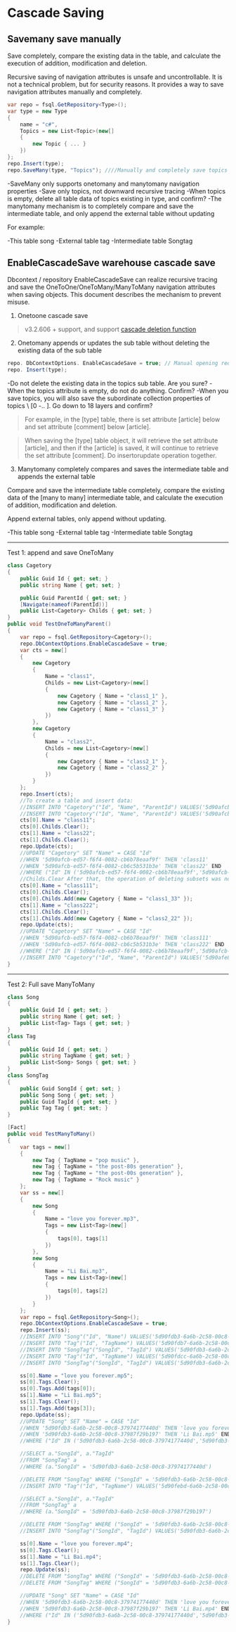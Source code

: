 # Cascade Saving

## Savemany save manually

Save completely, compare the existing data in the table, and calculate the execution of addition, modification and deletion.

Recursive saving of navigation attributes is unsafe and uncontrollable. It is not a technical problem, but for security reasons. It provides a way to save navigation attributes manually and completely.

```csharp
var repo = fsql.GetRepository<Type>();
var type = new Type
{
    name = "c#",
    Topics = new List<Topic>(new[]
    {
        new Topic { ... }
    })
};
repo.Insert(type);
repo.SaveMany(type, "Topics"); ////Manually and completely save topics
```

-SaveMany only supports onetomany and manytomany navigation properties
-Save only topics, not downward recursive tracing
-When topics is empty, delete all table data of topics existing in type, and confirm?
-The manytomany mechanism is to completely compare and save the intermediate table, and only append the external table without updating

For example:

-This table song
-External table tag
-Intermediate table Songtag

## EnableCascadeSave warehouse cascade save

Dbcontext / repository EnableCascadeSave can realize recursive tracing and save the OneToOne/OneToMany/ManyToMany navigation attributes when saving objects. This document describes the mechanism to prevent misuse.

1. Onetoone cascade save

> v3.2.606 + support, and support [cascade deletion function](Delete-Data.md#cascade-deletion-of-ibaserepository)

2. Onetomany appends or updates the sub table without deleting the existing data of the sub table

```csharp
repo. DbContextOptions. EnableCascadeSave = true; // Manual opening required
repo. Insert(type);
```

-Do not delete the existing data in the topics sub table. Are you sure?
-When the topics attribute is empty, do not do anything. Confirm?
-When you save topics, you will also save the subordinate collection properties of topics \ [0 -.. \]. Go down to 18 layers and confirm?

>For example, in the [type] table, there is set attribute [article] below and set attribute [comment] below [article].

>When saving the [type] table object, it will retrieve the set attribute [article], and then if the [article] is saved, it will continue to retrieve the set attribute [comment]. Do insertorupdate operation together.

3. Manytomany completely compares and saves the intermediate table and appends the external table

Compare and save the intermediate table completely, compare the existing data of the [many to many] intermediate table, and calculate the execution of addition, modification and deletion.

Append external tables, only append without updating.

-This table song
-External table tag
-Intermediate table Songtag

---

Test 1: append and save OneToMany

```c#
class Cagetory
{
    public Guid Id { get; set; }
    public string Name { get; set; }

    public Guid ParentId { get; set; }
    [Navigate(nameof(ParentId))]
    public List<Cagetory> Childs { get; set; }
}
public void TestOneToManyParent()
{
    var repo = fsql.GetRepository<Cagetory>();
    repo.DbContextOptions.EnableCascadeSave = true;
    var cts = new[]
    {
        new Cagetory
        {
            Name = "class1",
            Childs = new List<Cagetory>(new[]
            {
                new Cagetory { Name = "class1_1" },
                new Cagetory { Name = "class1_2" },
                new Cagetory { Name = "class1_3" }
            })
        },
        new Cagetory
        {
            Name = "class2",
            Childs = new List<Cagetory>(new[]
            {
                new Cagetory { Name = "class2_1" },
                new Cagetory { Name = "class2_2" }
            })
        }
    };
    repo.Insert(cts);
    //To create a table and insert data:
    //INSERT INTO "Cagetory"("Id", "Name", "ParentId") VALUES('5d90afcb-ed57-f6f4-0082-cb6b78eaaf9f', 'class1', '00000000-0000-0000-0000-000000000000'), ('5d90afcb-ed57-f6f4-0082-cb6c5b531b3e', 'class2', '00000000-0000-0000-0000-000000000000')
    //INSERT INTO "Cagetory"("Id", "Name", "ParentId") VALUES('5d90afcb-ed57-f6f4-0082-cb6d0c1c5f1a', 'class1_1', '5d90afcb-ed57-f6f4-0082-cb6b78eaaf9f'), ('5d90afcb-ed57-f6f4-0082-cb6e74bd8eef', 'class1_2', '5d90afcb-ed57-f6f4-0082-cb6b78eaaf9f'), ('5d90afcb-ed57-f6f4-0082-cb6f6267cc5f', 'class1_3', '5d90afcb-ed57-f6f4-0082-cb6b78eaaf9f'), ('5d90afcb-ed57-f6f4-0082-cb7057c41d46', 'class2_1', '5d90afcb-ed57-f6f4-0082-cb6c5b531b3e'), ('5d90afcb-ed57-f6f4-0082-cb7156e0375e', 'class2_2', '5d90afcb-ed57-f6f4-0082-cb6c5b531b3e')
    cts[0].Name = "class11";
    cts[0].Childs.Clear();
    cts[1].Name = "class22";
    cts[1].Childs.Clear();
    repo.Update(cts);
    //UPDATE "Cagetory" SET "Name" = CASE "Id" 
    //WHEN '5d90afcb-ed57-f6f4-0082-cb6b78eaaf9f' THEN 'class11' 
    //WHEN '5d90afcb-ed57-f6f4-0082-cb6c5b531b3e' THEN 'class22' END 
    //WHERE ("Id" IN ('5d90afcb-ed57-f6f4-0082-cb6b78eaaf9f','5d90afcb-ed57-f6f4-0082-cb6c5b531b3e'))
    //Childs.Clear After that, the operation of deleting subsets was not performed, indicating that no complete comparison was made
    cts[0].Name = "class111";
    cts[0].Childs.Clear();
    cts[0].Childs.Add(new Cagetory { Name = "class1_33" });
    cts[1].Name = "class222";
    cts[1].Childs.Clear();
    cts[1].Childs.Add(new Cagetory { Name = "class2_22" });
    repo.Update(cts);
    //UPDATE "Cagetory" SET "Name" = CASE "Id" 
    //WHEN '5d90afcb-ed57-f6f4-0082-cb6b78eaaf9f' THEN 'class111' 
    //WHEN '5d90afcb-ed57-f6f4-0082-cb6c5b531b3e' THEN 'class222' END 
    //WHERE ("Id" IN ('5d90afcb-ed57-f6f4-0082-cb6b78eaaf9f','5d90afcb-ed57-f6f4-0082-cb6c5b531b3e'))
    //INSERT INTO "Cagetory"("Id", "Name", "ParentId") VALUES('5d90afe8-ed57-f6f4-0082-cb725df546ea', 'class1_33', '5d90afcb-ed57-f6f4-0082-cb6b78eaaf9f'), ('5d90afe8-ed57-f6f4-0082-cb7338a6214c', 'class2_22', '5d90afcb-ed57-f6f4-0082-cb6c5b531b3e')
}
```

---

Test 2: Full save ManyToMany

```c#
class Song
{
    public Guid Id { get; set; }
    public string Name { get; set; }
    public List<Tag> Tags { get; set; }
}
class Tag
{
    public Guid Id { get; set; }
    public string TagName { get; set; }
    public List<Song> Songs { get; set; }
}
class SongTag
{
    public Guid SongId { get; set; }
    public Song Song { get; set; }
    public Guid TagId { get; set; }
    public Tag Tag { get; set; }
}

[Fact]
public void TestManyToMany()
{
    var tags = new[]
    {
        new Tag { TagName = "pop music" },
        new Tag { TagName = "the post-80s generation" },
        new Tag { TagName = "the post-00s generation" },
        new Tag { TagName = "Rock music" }
    };
    var ss = new[]
    {
        new Song
        {
            Name = "love you forever.mp3",
            Tags = new List<Tag>(new[]
            {
                tags[0], tags[1]
            })
        },
        new Song
        {
            Name = "Li Bai.mp3",
            Tags = new List<Tag>(new[]
            {
                tags[0], tags[2]
            })
        }
    };
    var repo = fsql.GetRepository<Song>();
    repo.DbContextOptions.EnableCascadeSave = true;
    repo.Insert(ss);
    //INSERT INTO "Song"("Id", "Name") VALUES('5d90fdb3-6a6b-2c58-00c8-37974177440d', 'love you forever.mp3'), ('5d90fdb3-6a6b-2c58-00c8-37987f29b197', 'Li Bai.mp3')
    //INSERT INTO "Tag"("Id", "TagName") VALUES('5d90fdb7-6a6b-2c58-00c8-37991ead4f05', 'pop music'), ('5d90fdbd-6a6b-2c58-00c8-379a0432a09c', 'the post-80s generation')
    //INSERT INTO "SongTag"("SongId", "TagId") VALUES('5d90fdb3-6a6b-2c58-00c8-37974177440d', '5d90fdb7-6a6b-2c58-00c8-37991ead4f05'), ('5d90fdb3-6a6b-2c58-00c8-37974177440d', '5d90fdbd-6a6b-2c58-00c8-379a0432a09c')
    //INSERT INTO "Tag"("Id", "TagName") VALUES('5d90fdcc-6a6b-2c58-00c8-379b5af59d25', 'the post-00s generation')
    //INSERT INTO "SongTag"("SongId", "TagId") VALUES('5d90fdb3-6a6b-2c58-00c8-37987f29b197', '5d90fdb7-6a6b-2c58-00c8-37991ead4f05'), ('5d90fdb3-6a6b-2c58-00c8-37987f29b197', '5d90fdcc-6a6b-2c58-00c8-379b5af59d25')

    ss[0].Name = "love you forever.mp5";
    ss[0].Tags.Clear();
    ss[0].Tags.Add(tags[0]);
    ss[1].Name = "Li Bai.mp5";
    ss[1].Tags.Clear();
    ss[1].Tags.Add(tags[3]);
    repo.Update(ss);
    //UPDATE "Song" SET "Name" = CASE "Id" 
    //WHEN '5d90fdb3-6a6b-2c58-00c8-37974177440d' THEN 'love you forever.mp5' 
    //WHEN '5d90fdb3-6a6b-2c58-00c8-37987f29b197' THEN 'Li Bai.mp5' END 
    //WHERE ("Id" IN ('5d90fdb3-6a6b-2c58-00c8-37974177440d','5d90fdb3-6a6b-2c58-00c8-37987f29b197'))

    //SELECT a."SongId", a."TagId" 
    //FROM "SongTag" a 
    //WHERE (a."SongId" = '5d90fdb3-6a6b-2c58-00c8-37974177440d')

    //DELETE FROM "SongTag" WHERE ("SongId" = '5d90fdb3-6a6b-2c58-00c8-37974177440d' AND "TagId" = '5d90fdbd-6a6b-2c58-00c8-379a0432a09c')
    //INSERT INTO "Tag"("Id", "TagName") VALUES('5d90febd-6a6b-2c58-00c8-379c21acfc72', 'Rock music')

    //SELECT a."SongId", a."TagId" 
    //FROM "SongTag" a 
    //WHERE (a."SongId" = '5d90fdb3-6a6b-2c58-00c8-37987f29b197')

    //DELETE FROM "SongTag" WHERE ("SongId" = '5d90fdb3-6a6b-2c58-00c8-37987f29b197' AND "TagId" = '5d90fdb7-6a6b-2c58-00c8-37991ead4f05' OR "SongId" = '5d90fdb3-6a6b-2c58-00c8-37987f29b197' AND "TagId" = '5d90fdcc-6a6b-2c58-00c8-379b5af59d25')
    //INSERT INTO "SongTag"("SongId", "TagId") VALUES('5d90fdb3-6a6b-2c58-00c8-37987f29b197', '5d90febd-6a6b-2c58-00c8-379c21acfc72')

    ss[0].Name = "love you forever.mp4";
    ss[0].Tags.Clear();
    ss[1].Name = "Li Bai.mp4";
    ss[1].Tags.Clear();
    repo.Update(ss);
    //DELETE FROM "SongTag" WHERE ("SongId" = '5d90fdb3-6a6b-2c58-00c8-37974177440d')
    //DELETE FROM "SongTag" WHERE ("SongId" = '5d90fdb3-6a6b-2c58-00c8-37987f29b197')

    //UPDATE "Song" SET "Name" = CASE "Id" 
    //WHEN '5d90fdb3-6a6b-2c58-00c8-37974177440d' THEN 'love you forever.mp4' 
    //WHEN '5d90fdb3-6a6b-2c58-00c8-37987f29b197' THEN 'Li Bai.mp4' END 
    //WHERE ("Id" IN ('5d90fdb3-6a6b-2c58-00c8-37974177440d','5d90fdb3-6a6b-2c58-00c8-37987f29b197'))
}
```
